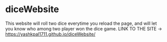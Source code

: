 # diceWebsite
This website will roll two dice everytime you reload the page, and will let you know who among two player won the dice game.
 LINK TO THE SITE ->  https://yashkpal1711.github.io/diceWebsite/
